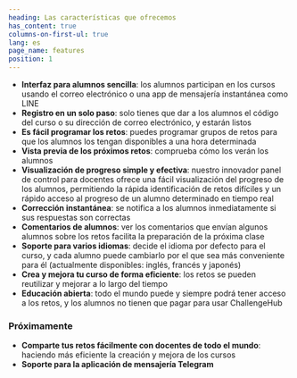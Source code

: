 ```yaml
---
heading: Las características que ofrecemos
has_content: true
columns-on-first-ul: true
lang: es
page_name: features
position: 1
---
```

- __Interfaz para alumnos sencilla__: los alumnos participan en los cursos usando el correo electrónico o una app de mensajería instantánea como LINE
- __Registro en un solo paso__: solo tienes que dar a los alumnos el código del curso o su dirección de correo electrónico, y estarán listos
- __Es fácil programar los retos__: puedes programar grupos de retos para que los alumnos los tengan disponibles a una hora determinada
- __Vista previa de los próximos retos__: comprueba cómo los verán los alumnos
- __Visualización de progreso simple y efectiva__: nuestro innovador panel de control para docentes ofrece una fácil visualización del progreso de los alumnos, permitiendo la rápida identificación de retos difíciles y un rápido acceso al progreso de un alumno determinado en tiempo real
- __Corrección instantánea__: se notifica a los alumnos inmediatamente si sus respuestas son correctas
- __Comentarios de alumnos__: ver los comentarios que envían algunos alumnos sobre los retos facilita la preparación de la próxima clase
- __Soporte para varios idiomas__: decide el idioma por defecto para el curso, y cada alumno puede cambiarlo por el que sea más conveniente para él (actualmente disponibles: inglés, francés y japonés)
- __Crea y mejora tu curso de forma eficiente__: los retos se pueden reutilizar y mejorar a lo largo del tiempo
- __Educación abierta__: todo el mundo puede y siempre podrá tener acceso a los retos, y los alumnos no tienen que pagar para usar ChallengeHub

### Próximamente

- __Comparte tus retos fácilmente con docentes de todo el mundo__: haciendo más eficiente la creación y mejora de los cursos
- __Soporte para la aplicación de mensajería Telegram__
